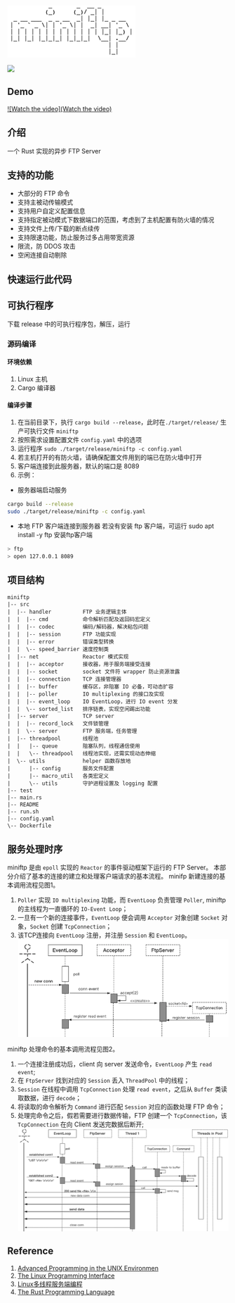 ![](images/miniftp.png)

![](https://github.com/wangAlpha/miniftp/workflows/Rust/badge.svg)

## Demo
[![Watch the video](Watch the video)](https://user-images.githubusercontent.com/14357954/181453521-e470cf50-4a37-4b3d-afe8-cc08f7353eca.mp4)

## 介绍

一个 Rust 实现的异步 FTP Server

## 支持的功能

- 大部分的 FTP 命令
- 支持主被动传输模式
- 支持用户自定义配置信息
- 支持指定被动模式下数据端口的范围，考虑到了主机配置有防火墙的情况
- 支持文件上传/下载的断点续传
- 支持限速功能，防止服务过多占用带宽资源
- 限流，防 DDOS 攻击
- 空闲连接自动剔除

## 快速运行此代码
## 可执行程序
下载 release 中的可执行程序包，解压，运行

### 源码编译

#### 环境依赖
1. Linux 主机
2. Cargo 编译器


#### 编译步骤

1. 在当前目录下，执行 `cargo build --release`，此时在`./target/release/` 生产可执行文件 `miniftp`
2. 按照需求设置配置文件 `config.yaml` 中的选项
3. 运行程序 `sudo ./target/release/miniftp -c config.yaml`
4. 若主机打开的有防火墙，请确保配置文件用到的端已在防火墙中打开
5. 客户端连接到此服务器，默认的端口是 8089
6. 示例：
 - 服务器端启动服务
 ```bash
 cargo build --release
 sudo ./target/release/miniftp -c config.yaml
 ```
 - 本地 FTP 客户端连接到服务器 若没有安装 ftp 客户端，可运行 sudo apt install -y ftp 安装ftp客户端
 ```bash
 > ftp
 > open 127.0.0.1 8089
 ```

## 项目结构

```
miniftp
|-- src
|  |-- handler          FTP 业务逻辑主体
|  |  |-- cmd           命令解析匹配及返回码宏定义
|  |  |-- codec         编码/解码器，解决粘包问题
|  |  |-- session       FTP 功能实现
|  |  |-- error         错误类型转换
|  |  \-- speed_barrier 速度控制类
|  |-- net              Reactor 模式实现
|  |  |-- acceptor      接收器，用于服务端接受连接
|  |  |-- socket        socket 文件符 wrapper 防止资源泄露
|  |  |-- connection    TCP 连接管理器
|  |  |-- buffer        缓存区，非阻塞 IO 必备，可动态扩容
|  |  |-- poller        IO multiplexing 的接口及实现
|  |  |-- event_loop    IO EventLoop，进行 IO event 分发
|  |  \-- sorted_list   排序链表，实现空闲踢出功能
|  |-- server           TCP server
|  |  |-- record_lock   文件锁管理
|  |  \-- server        FTP 服务端，任务管理
|  |-- threadpool       线程池
|  |   |-- queue        阻塞队列，线程通信使用
|  |   \-- threadpool   线程池实现，还需实现动态伸缩
|  \-- utils            helper 函数存放地
|      |-- config       服务文件配置
|      |-- macro_util   各类宏定义
|      \-- utils        守护进程设置及 logging 配置
|-- test
|-- main.rs
|-- README
|-- run.sh
|-- config.yaml
\-- Dockerfile
```

## 服务处理时序
  miniftp 是由 `epoll` 实现的 `Reactor` 的事件驱动框架下运行的 FTP Server。
  本部分介绍了基本的连接的建立和处理客户端请求的基本流程。
  minifp 新建连接的基本调用流程见图1。
  1. `Poller` 实现 `IO multiplexing` 功能，而 `EventLoop` 负责管理 `Poller`, miniftp 的主线程为一直循环的 `IO-Event Loop`；
  2. 一旦有一个新的连接事件，`EventLoop` 便会调用 `Acceptor` 对象创建 `Socket` 对象，`Socket` 创建 `TcpConnection`；
  3. 该TCP连接向 `EventLoop` 注册，并注册 `Session` 和 `EventLoop`。
  ![图1](images/create_conn.png)

  miniftp 处理命令的基本调用流程见图2。
  1. 一个连接注册成功后，client 向 server 发送命令，`EventLoop` 产生 `read event`;
  2. 在 `FtpServer` 找到对应的 `Session` 丢入 `ThreadPool` 中的线程；
  3. `Session` 在线程中调用 `TcpConnection` 处理 `read event`，之后从 `Buffer` 类读取数据，进行 `decode`；
  4. 将读取的命令解析为 `Command` 进行匹配 `Session` 对应的函数处理 FTP 命令；
  5. 处理完命令之后，假若需要进行数据传输，FTP 创建一个 `TcpConnection`，该 `TcpConnection` 在向 Client 发送完数据后断开;
  ![图2](images/cmd_request.png)

## Reference
  1. [Advanced Programming in the UNIX Environmen](https://www.youtube.com/watch?v=3H7SQWTR6Dw)
  2. [The Linux Programming Interface](https://man7.org/tlpi/)
  3. [Linux多线程服务端编程](https://book.douban.com/subject/20471211/)
  4. [The Rust Programming Language](https://doc.rust-lang.org/book/)
